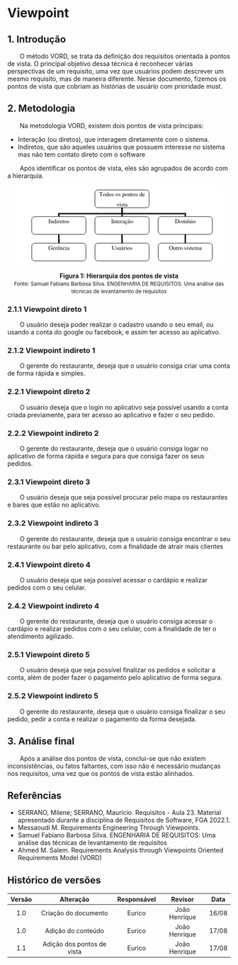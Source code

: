# Viewpoint

## 1. Introdução
<p>&emsp;&emsp;O método VORD, se trata da definição dos requisitos orientada à pontos de vista. O principal objetivo dessa técnica é reconhecer várias perspectivas de um requisito, uma vez que usuários podem descrever um mesmo requisito, mas de maneira diferente. Nesse documento, fizemos os pontos de vista que cobriam as histórias de usuário com prioridade must.</p>

## 2. Metodologia
<p>&emsp;&emsp;Na metodologia VORD, existem dois pontos de vista principais:</p>

- Interação (ou diretos), que interagem diretamente com o sistema.
- Indiretos, que são aqueles usuários que possuem interesse no sistema mas não tem contato direto com o software

<p>&emsp;&emsp;Após identificar os pontos de vista, eles são agrupados de acordo com a hierarquia.</p>
<center>

![Figura hierarquia dos pontos de vista](../../assets/VORD/hierarquia-pv.PNG)
</center>
<figcaption align='center'>
    <b>Figura 1: Hierarquia dos pontos de vista</b>
    <br><small>Fonte: Samuel Fabiano Barbosa Silva. ENGENHARIA DE REQUISITOS:
Uma análise das técnicas de levantamento de requisitos</small>
</figcaption>

### 2.1.1 Viewpoint direto 1
<p>&emsp;&emsp;O usuário deseja poder realizar o cadastro usando o seu email, ou usando a conta do google ou facebook, e assim ter acesso ao aplicativo.</p>

### 2.1.2 Viewpoint indireto 1
<p>&emsp;&emsp;O gerente do restaurante, deseja que o usuário consiga criar uma conta de forma rápida e simples.</p>

### 2.2.1 Viewpoint direto 2
<p>&emsp;&emsp;O usuário deseja que o login no aplicativo seja possível usando a conta criada previamente, para ter acesso ao aplicativo e fazer o seu pedido.</p>

### 2.2.2 Viewpoint indireto 2
<p>&emsp;&emsp;O gerente do restaurante, deseja que o usuário consiga logar no aplicativo de forma rápida e segura para que consiga fazer os seus pedidos.</p>

### 2.3.1 Viewpoint direto 3
<p>&emsp;&emsp;O usuário deseja que seja possível procurar pelo mapa os restaurantes e bares que estão no aplicativo.</p>

### 2.3.2 Viewpoint indireto 3
<p>&emsp;&emsp;O gerente do restaurante, deseja que o usuário consiga encontrar o seu restaurante ou bar pelo aplicativo, com a finalidade de atrair mais clientes</p>

### 2.4.1 Viewpoint direto 4
<p>&emsp;&emsp;O usuário deseja que seja possível acessar o cardápio e realizar pedidos com o seu celular.</p>

### 2.4.2 Viewpoint indireto 4
<p>&emsp;&emsp;O gerente do restaurante, deseja que o usuário consiga acessar o cardápio e realizar pedidos com o seu celular, com a finalidade de ter o atendimento agilizado.</p>

### 2.5.1 Viewpoint direto 5
<p>&emsp;&emsp;O usuário deseja que seja possível finalizar os pedidos e solicitar a conta, além de poder fazer o pagamento pelo aplicativo de forma segura.</p>

### 2.5.2 Viewpoint indireto 5
<p>&emsp;&emsp;O gerente do restaurante, deseja que o usuário consiga finalizar o seu pedido, pedir a conta e realizar o pagamento da forma desejada.</p>

## 3. Análise final
<p>&emsp;&emsp;Após a análise dos pontos de vista, conclui-se que não existem inconsistências, ou fatos faltantes, com isso não é necessário mudanças nos requisitos, uma vez que os pontos de vista estão alinhados.</p>




## Referências
- SERRANO, Milene; SERRANO, Maurício. Requisitos - Aula 23. Material apresentado durante a disciplina de Requisitos de Software, FGA 2022.1.
- Messaoudi M. Requirements Engineering Through Viewpoints.
- Samuel Fabiano Barbosa Silva. ENGENHARIA DE REQUISITOS: Uma análise das técnicas de levantamento de requisitos
- Ahmed M. Salem. Requirements Analysis through Viewpoints Oriented Requirements Model (VORD)

## Histórico de versões

| Versão |                Alteração               | Responsável |         Revisor        |  Data |
|:------:|:--------------------------------------:|:-----------:|:----------------------:|:-----:|
|   1.0  | Criação do documento           |    Eurico  | João Henrique | 16/08 |
|   1.0  | Adição do conteúdo           |    Eurico  | João Henrique | 17/08 |
|   1.1  | Adição dos pontos de vista           |    Eurico  | João Henrique | 17/08 |